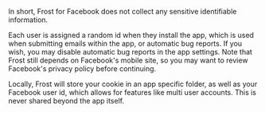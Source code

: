 In short, Frost for Facebook does not collect any sensitive identifiable information.

Each user is assigned a random id when they install the app, which is used when submitting emails within the app, or automatic bug reports.
If you wish, you may disable automatic bug reports in the app settings.
Note that Frost still depends on Facebook's mobile site, so you may want to review Facebook's privacy policy before continuing.

Locally, Frost will store your cookie in an app specific folder, as well as your Facebook user id, which allows for features like multi user accounts.
This is never shared beyond the app itself.